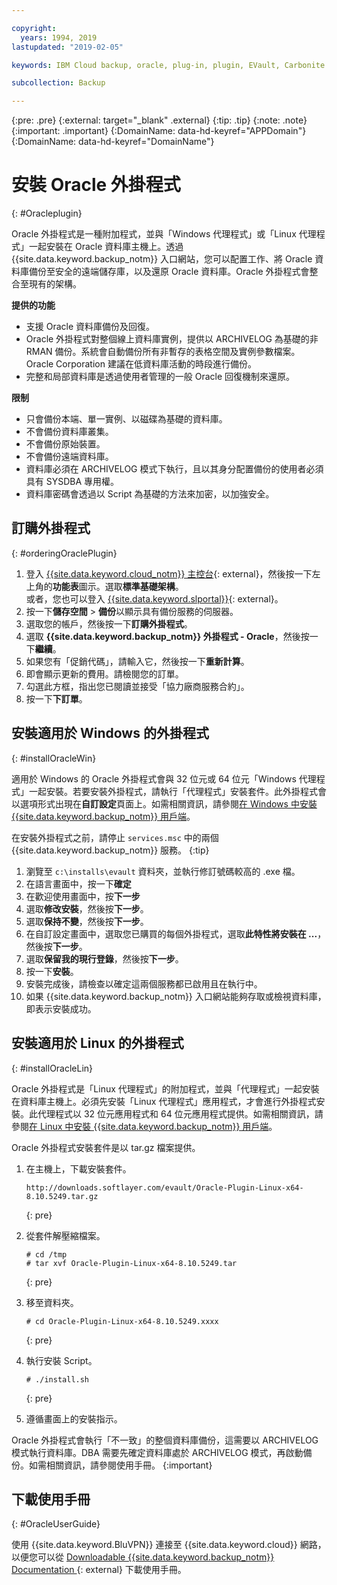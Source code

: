 ```yaml
---

copyright:
  years: 1994, 2019
lastupdated: "2019-02-05"

keywords: IBM Cloud backup, oracle, plug-in, plugin, EVault, Carbonite

subcollection: Backup

---
```

{:pre: .pre}
{:external: target="_blank" .external}
{:tip: .tip}
{:note: .note}
{:important: .important}
{:DomainName: data-hd-keyref="APPDomain"}
{:DomainName: data-hd-keyref="DomainName"}

# 安裝 Oracle 外掛程式
{: #Oracleplugin}

Oracle 外掛程式是一種附加程式，並與「Windows 代理程式」或「Linux 代理程式」一起安裝在 Oracle 資料庫主機上。透過 {{site.data.keyword.backup_notm}} 入口網站，您可以配置工作、將 Oracle 資料庫備份至安全的遠端儲存庫，以及還原 Oracle 資料庫。Oracle 外掛程式會整合至現有的架構。

**提供的功能**

- 支援 Oracle 資料庫備份及回復。
- Oracle 外掛程式對整個線上資料庫實例，提供以 ARCHIVELOG 為基礎的非 RMAN 備份。系統會自動備份所有非暫存的表格空間及實例參數檔案。Oracle Corporation 建議在低資料庫活動的時段進行備份。
- 完整和局部資料庫是透過使用者管理的一般 Oracle 回復機制來還原。

**限制**
- 只會備份本端、單一實例、以磁碟為基礎的資料庫。
- 不會備份資料庫叢集。
- 不會備份原始裝置。
- 不會備份遠端資料庫。
- 資料庫必須在 ARCHIVELOG 模式下執行，且以其身分配置備份的使用者必須具有 SYSDBA 專用權。
- 資料庫密碼會透過以 Script 為基礎的方法來加密，以加強安全。

## 訂購外掛程式
{: #orderingOraclePlugin}

1. 登入 [{{site.data.keyword.cloud_notm}} 主控台](https://{DomainName}){: external}，然後按一下左上角的**功能表**圖示。選取**標準基礎架構**。<br/>
或者，您也可以登入 [{{site.data.keyword.slportal}}](https://control.softlayer.com/){: external}。
2. 按一下**儲存空間** > **備份**以顯示具有備份服務的伺服器。
3. 選取您的帳戶，然後按一下**訂購外掛程式**。
4. 選取 **{{site.data.keyword.backup_notm}} 外掛程式 - Oracle**，然後按一下**繼續**。
5. 如果您有「促銷代碼」，請輸入它，然後按一下**重新計算**。
6. 即會顯示更新的費用。請檢閱您的訂單。
7. 勾選此方框，指出您已閱讀並接受「協力廠商服務合約」。
8. 按一下**下訂單**。

## 安裝適用於 Windows 的外掛程式
{: #installOracleWin}

適用於 Windows 的 Oracle 外掛程式會與 32 位元或 64 位元「Windows 代理程式」一起安裝。若要安裝外掛程式，請執行「代理程式」安裝套件。此外掛程式會以選項形式出現在**自訂設定**頁面上。如需相關資訊，請參閱[在 Windows 中安裝 {{site.data.keyword.backup_notm}} 用戶端](/docs/infrastructure/Backup?topic=Backup-InstallinWindows)。

在安裝外掛程式之前，請停止 `services.msc` 中的兩個 {{site.data.keyword.backup_notm}} 服務。
{:tip}

1. 瀏覽至 `c:\installs\evault` 資料夾，並執行修訂號碼較高的 .exe 檔。
2. 在語言畫面中，按一下**確定**
3. 在歡迎使用畫面中，按**下一步**
4. 選取**修改安裝**，然後按**下一步**。
5. 選取**保持不變**，然後按**下一步**。
6. 在自訂設定畫面中，選取您已購買的每個外掛程式，選取**此特性將安裝在 ...**，然後按**下一步**。
7. 選取**保留我的現行登錄**，然後按**下一步**。
8. 按一下**安裝**。
9. 安裝完成後，請檢查以確定這兩個服務都已啟用且在執行中。
10. 如果 {{site.data.keyword.backup_notm}} 入口網站能夠存取或檢視資料庫，即表示安裝成功。

## 安裝適用於 Linux 的外掛程式
{: #installOracleLin}

Oracle 外掛程式是「Linux 代理程式」的附加程式，並與「代理程式」一起安裝在資料庫主機上。必須先安裝「Linux 代理程式」應用程式，才會進行外掛程式安裝。此代理程式以 32 位元應用程式和 64 位元應用程式提供。如需相關資訊，請參閱[在 Linux 中安裝 {{site.data.keyword.backup_notm}} 用戶端](/docs/infrastructure/Backup?topic=Backup-InstallinLinux)。

Oracle 外掛程式安裝套件是以 tar.gz 檔案提供。

1. 在主機上，下載安裝套件。
   ```
   http://downloads.softlayer.com/evault/Oracle-Plugin-Linux-x64-8.10.5249.tar.gz
   ```
   {: pre}

2. 從套件解壓縮檔案。
   ```
   # cd /tmp
   # tar xvf Oracle-Plugin-Linux-x64-8.10.5249.tar
   ```
   {: pre}

3. 移至資料夾。
   ```
   # cd Oracle-Plugin-Linux-x64-8.10.5249.xxxx
   ```
   {: pre}

4. 執行安裝 Script。
   ```
   # ./install.sh
   ```
   {: pre}

5. 遵循畫面上的安裝指示。

Oracle 外掛程式會執行「不一致」的整個資料庫備份，這需要以 ARCHIVELOG 模式執行資料庫。DBA 需要先確定資料庫處於 ARCHIVELOG 模式，再啟動備份。如需相關資訊，請參閱使用手冊。
{:important}


## 下載使用手冊
{: #OracleUserGuide}

使用 {{site.data.keyword.BluVPN}} 連接至 {{site.data.keyword.cloud}} 網路，以便您可以從 [Downloadable {{site.data.keyword.backup_notm}} Documentation ](http://downloads.service.softlayer.com/evault/Documentation/){: external} 下載使用手冊。
